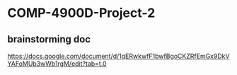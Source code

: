 # COMP-4900D-Project-2

## brainstorming doc
https://docs.google.com/document/d/1qERwkwfF1bwfBgoCKZRfEmGx9DkVYAFoMUb3wWb1rgM/edit?tab=t.0
